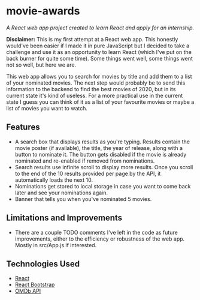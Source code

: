 # movie-awards

_A React web app project created to learn React and apply for an internship._

**Disclaimer:** This is my first attempt at a React web app. This honestly would've been easier if I made it in pure JavaScript but I decided to take a challenge and use it as an opportunity to learn React (which I've put on the back burner for quite some time). Some things went well, some things went not so well, but here we are.

This web app allows you to search for movies by title and add them to a list of your nominated movies. The next step would probably be to send this information to the backend to find the best movies of 2020, but in its current state it's kind of useless. For a more practical use in the current state I guess you can think of it as a list of your favourite movies or maybe a list of movies you want to watch.

## Features
* A search box that displays results as you're typing. Results contain the movie poster (if available), the title, the year of release, along with a button to nominate it. The button gets disabled if the movie is already nominated and re-enabled if removed from nominations.
* Search results use infinite scroll to display more results. Once you scroll to the end of the 10 results provided per page by the API, it automatically loads the next 10.
* Nominations get stored to local storage in case you want to come back later and see your nominations again.
* Banner that tells you when you've nominated 5 movies.

## Limitations and Improvements
* There are a couple TODO comments I've left in the code as future improvements, either to the efficiency or robustness of the web app. Mostly in src/App.js if interested.

## Technologies Used
* [React](https://reactjs.org/)
* [React Bootstrap](https://react-bootstrap.github.io/)
* [OMDb API](http://www.omdbapi.com/)
